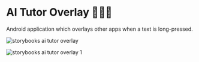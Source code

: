 # AI Tutor Overlay 👩🏽‍🏫

Android application which overlays other apps when a text is long-pressed.

![storybooks ai tutor overlay](https://user-images.githubusercontent.com/15718174/27253943-6faf6f70-537e-11e7-8ef7-2559195cbc6f.png)

![storybooks ai tutor overlay 1](https://user-images.githubusercontent.com/15718174/27253941-6d347ef2-537e-11e7-9c72-1a12277b1252.png)
